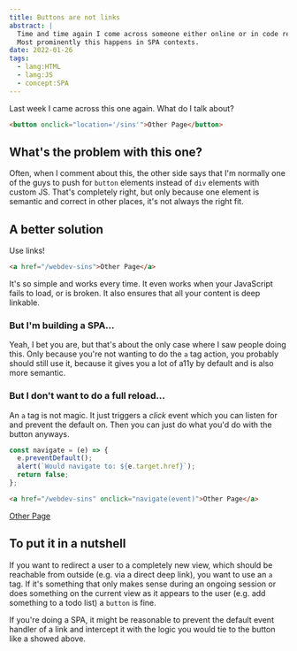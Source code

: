 ```yaml
---
title: Buttons are not links
abstract: |
  Time and time again I come across someone either online or in code review who uses a button instead of a link.
  Most prominently this happens in SPA contexts.
date: 2022-01-26
tags:
  - lang:HTML
  - lang:JS
  - concept:SPA
---
```


Last week I came across this one again. What do I talk about?

```html
<button onclick="location='/sins'">Other Page</button>
```

## What's the problem with this one?

Often, when I comment about this, the other side says that I'm normally one of the guys to push for `button` elements instead of `div` elements with custom JS.
That's completely right, but only because one element is semantic and correct in other places, it's not always the right fit.

## A better solution

Use links!

```html
<a href="/webdev-sins">Other Page</a>
```

It's so simple and works every time. It even works when your JavaScript fails to load, or is broken.
It also ensures that all your content is deep linkable.

### But I'm building a SPA...

Yeah, I bet you are, but that's about the only case where I saw people doing this.
Only because you're not wanting to do the `a` tag action, you probably should still use it, because it gives you a lot of a11y by default and is also more semantic.

### But I don't want to do a full reload...

An `a` tag is not magic. It just triggers a _click_ event which you can listen for and prevent the default on. Then you can just do what you'd do with the button anyways.

```js
const navigate = (e) => {
  e.preventDefault();
  alert(`Would navigate to: ${e.target.href}`);
  return false;
};
```

```html
<a href="/webdev-sins" onclick="navigate(event)">Other Page</a>
```

<script>
const navigate = (e) => {
  e.preventDefault();
  alert(`Would navigate to: ${e.target.href}`);
  return false;
};
</script>
<a href="/webdev-sins" onclick="navigate(event)">Other Page</a>

## To put it in a nutshell

If you want to redirect a user to a completely new view, which should be reachable from outside (e.g. via a direct deep link), you want to use an `a` tag. If it's something that only makes sense during an ongoing session or does something on the current view as it appears to the user (e.g. add something to a todo list) a `button` is fine.

If you're doing a SPA, it might be reasonable to prevent the default event handler of a link and intercept it with the logic you would tie to the button like a showed above.
